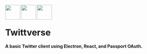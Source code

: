 <a href="url"><img src="https://terraine.com/wp-content/uploads/2017/02/electron-logo.png" align="left" height="48" width="48" ></a>
<a href="url"><img src="https://cdn4.iconfinder.com/data/icons/logos-3/600/React.js_logo-512.png" align="left" height="48" width="48" ></a>
<a href="url"><img src="http://www.passportjs.org/images/logo.svg" align="left" height="48" width="48" ></a>

<br><br>

<p align="center">
  <h1>Twittverse</h1>
  <b>A basic Twitter client using Electron, React, and Passport OAuth.</b>
</p>
